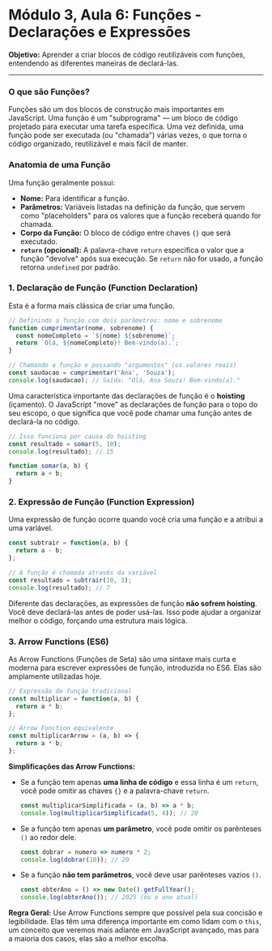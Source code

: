 # Módulo 3, Aula 6: Funções - Declarações e Expressões

**Objetivo:** Aprender a criar blocos de código reutilizáveis com funções, entendendo as diferentes maneiras de declará-las.

---

### O que são Funções?

Funções são um dos blocos de construção mais importantes em JavaScript. Uma função é um "subprograma" — um bloco de código projetado para executar uma tarefa específica. Uma vez definida, uma função pode ser executada (ou "chamada") várias vezes, o que torna o código organizado, reutilizável e mais fácil de manter.

### Anatomia de uma Função

Uma função geralmente possui:
*   **Nome:** Para identificar a função.
*   **Parâmetros:** Variáveis listadas na definição da função, que servem como "placeholders" para os valores que a função receberá quando for chamada.
*   **Corpo da Função:** O bloco de código entre chaves `{}` que será executado.
*   **`return` (opcional):** A palavra-chave `return` especifica o valor que a função "devolve" após sua execução. Se `return` não for usado, a função retorna `undefined` por padrão.

### 1. Declaração de Função (Function Declaration)

Esta é a forma mais clássica de criar uma função.

```javascript
// Definindo a função com dois parâmetros: nome e sobrenome
function cumprimentar(nome, sobrenome) {
  const nomeCompleto = `${nome} ${sobrenome}`;
  return `Olá, ${nomeCompleto}! Bem-vindo(a).`;
}

// Chamando a função e passando "argumentos" (os valores reais)
const saudacao = cumprimentar('Ana', 'Souza');
console.log(saudacao); // Saída: "Olá, Ana Souza! Bem-vindo(a)."
```
Uma característica importante das declarações de função é o **hoisting** (içamento). O JavaScript "move" as declarações de função para o topo do seu escopo, o que significa que você pode chamar uma função antes de declará-la no código.

```javascript
// Isso funciona por causa do hoisting
const resultado = somar(5, 10);
console.log(resultado); // 15

function somar(a, b) {
  return a + b;
}
```

### 2. Expressão de Função (Function Expression)

Uma expressão de função ocorre quando você cria uma função e a atribui a uma variável.

```javascript
const subtrair = function(a, b) {
  return a - b;
};

// A função é chamada através da variável
const resultado = subtrair(10, 3);
console.log(resultado); // 7
```
Diferente das declarações, as expressões de função **não sofrem hoisting**. Você deve declará-las antes de poder usá-las. Isso pode ajudar a organizar melhor o código, forçando uma estrutura mais lógica.

### 3. Arrow Functions (ES6)

As Arrow Functions (Funções de Seta) são uma sintaxe mais curta e moderna para escrever expressões de função, introduzida no ES6. Elas são amplamente utilizadas hoje.

```javascript
// Expressão de função tradicional
const multiplicar = function(a, b) {
  return a * b;
};

// Arrow Function equivalente
const multiplicarArrow = (a, b) => {
  return a * b;
};
```

**Simplificações das Arrow Functions:**

*   Se a função tem apenas **uma linha de código** e essa linha é um `return`, você pode omitir as chaves `{}` e a palavra-chave `return`.
    ```javascript
    const multiplicarSimplificada = (a, b) => a * b;
    console.log(multiplicarSimplificada(5, 4)); // 20
    ```

*   Se a função tem apenas **um parâmetro**, você pode omitir os parênteses `()` ao redor dele.
    ```javascript
    const dobrar = numero => numero * 2;
    console.log(dobrar(10)); // 20
    ```

*   Se a função **não tem parâmetros**, você deve usar parênteses vazios `()`.
    ```javascript
    const obterAno = () => new Date().getFullYear();
    console.log(obterAno()); // 2025 (ou o ano atual)
    ```

**Regra Geral:** Use Arrow Functions sempre que possível pela sua concisão e legibilidade. Elas têm uma diferença importante em como lidam com o `this`, um conceito que veremos mais adiante em JavaScript avançado, mas para a maioria dos casos, elas são a melhor escolha.
